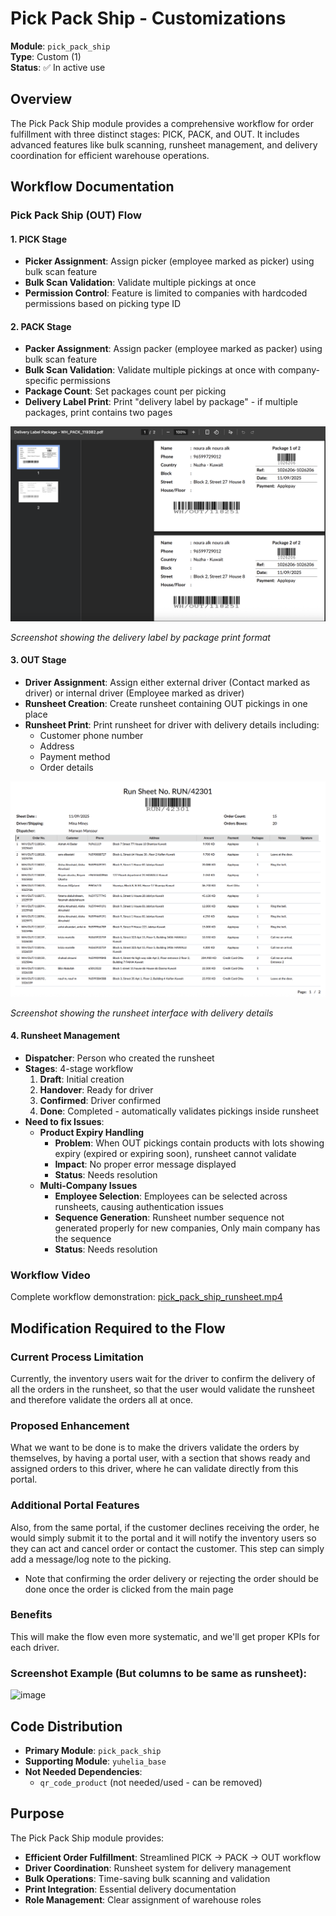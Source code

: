 # Pick Pack Ship - Customizations

**Module**: `pick_pack_ship`  
**Type**: Custom (1)  
**Status**: ✅ In active use  

## Overview
The Pick Pack Ship module provides a comprehensive workflow for order fulfillment with three distinct stages: PICK, PACK, and OUT. It includes advanced features like bulk scanning, runsheet management, and delivery coordination for efficient warehouse operations.

## Workflow Documentation

### Pick Pack Ship (OUT) Flow

#### 1. PICK Stage
- **Picker Assignment**: Assign picker (employee marked as picker) using bulk scan feature
- **Bulk Scan Validation**: Validate multiple pickings at once
- **Permission Control**: Feature is limited to companies with hardcoded permissions based on picking type ID

#### 2. PACK Stage
- **Packer Assignment**: Assign packer (employee marked as packer) using bulk scan feature
- **Bulk Scan Validation**: Validate multiple pickings at once with company-specific permissions
- **Package Count**: Set packages count per picking
- **Delivery Label Print**: Print "delivery label by package" - if multiple packages, print contains two pages

![Delivery Label by Package](../screenshots/delivery_label_by_package.png)

*Screenshot showing the delivery label by package print format*

#### 3. OUT Stage
- **Driver Assignment**: Assign either external driver (Contact marked as driver) or internal driver (Employee marked as driver)
- **Runsheet Creation**: Create runsheet containing OUT pickings in one place
- **Runsheet Print**: Print runsheet for driver with delivery details including:
  - Customer phone number
  - Address
  - Payment method
  - Order details

![Runsheet](../screenshots/runsheet.png)

*Screenshot showing the runsheet interface with delivery details*

#### 4. Runsheet Management
- **Dispatcher**: Person who created the runsheet
- **Stages**: 4-stage workflow
  1. **Draft**: Initial creation
  2. **Handover**: Ready for driver
  3. **Confirmed**: Driver confirmed
  4. **Done**: Completed - automatically validates pickings inside runsheet
- **Need to fix Issues**:
  - **Product Expiry Handling**
    - **Problem**: When OUT pickings contain products with lots showing expiry (expired or expiring soon), runsheet cannot validate
    - **Impact**: No proper error message displayed
    - **Status**: Needs resolution
  - **Multi-Company Issues**
    - **Employee Selection**: Employees can be selected across runsheets, causing authentication issues
    - **Sequence Generation**: Runsheet number sequence not generated properly for new companies, Only main company has the sequence
    - **Status**: Needs resolution

### Workflow Video
Complete workflow demonstration: [pick_pack_ship_runsheet.mp4](../screenshots/pick_pack_ship_runsheet.mp4)

## Modification Required to the Flow

### Current Process Limitation
Currently, the inventory users wait for the driver to confirm the delivery of all the orders in the runsheet, so that the user would validate the runsheet and therefore validate the orders all at once.

### Proposed Enhancement
What we want to be done is to make the drivers validate the orders by themselves, by having a portal user, with a section that shows ready and assigned orders to this driver, where he can validate directly from this portal.

### Additional Portal Features
Also, from the same portal, if the customer declines receiving the order, he would simply submit it to the portal and it will notify the inventory users so they can act and cancel order or contact the customer. This step can simply add a message/log note to the picking.

- Note that confirming the order delivery or rejecting the order should be done once the order is clicked from the main page

### Benefits
This will make the flow even more systematic, and we'll get proper KPIs for each driver.

### Screenshot Example (But columns to be same as runsheet):
<img width="844" height="399" alt="image" src="https://github.com/user-attachments/assets/f851d06b-a064-4392-b5ba-88f9a109d4ab" />

## Code Distribution
- **Primary Module**: `pick_pack_ship`
- **Supporting Module**: `yuhelia_base`
- **Not Needed Dependencies**: 
  - `qr_code_product` (not needed/used - can be removed)

## Purpose
The Pick Pack Ship module provides:
- **Efficient Order Fulfillment**: Streamlined PICK → PACK → OUT workflow
- **Driver Coordination**: Runsheet system for delivery management
- **Bulk Operations**: Time-saving bulk scanning and validation
- **Print Integration**: Essential delivery documentation
- **Role Management**: Clear assignment of warehouse roles
